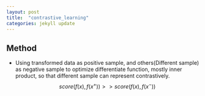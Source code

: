 ```yaml
---
layout: post
title:  "contrastive_learning"
categories: jekyll update
---
```


<script type="text/javascript"
        src="https://cdnjs.cloudflare.com/ajax/libs/mathjax/2.7.0/MathJax.js?config=TeX-AMS_CHTML"></script>

## Method
   * Using transformed data as positive sample, and others(Different sample) as negative sample to optimize differentiate function, mostly inner product, so that different sample can represent contrastively.
$$ score(f(x), f(x^+)) >> score(f(x), f(x^-))$$
